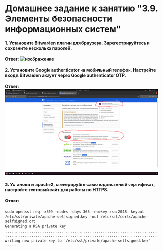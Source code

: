 # Домашнее задание к занятию "3.9. Элементы безопасности информационных систем"
#### 1. Установите Bitwarden плагин для браузера. Зарегестрируйтесь и сохраните несколько паролей.
#### Ответ: ![изображение](https://github.com/Daemon-Angel/devops-netology/blob/main/Home.Work%D0%97.9%20Security/Bitwarden%20Plugin.png)
#### 2. Установите Google authenticator на мобильный телефон. Настройте вход в Bitwarden акаунт через Google authenticator OTP.
#### Ответ: ![изображение](https://github.com/Daemon-Angel/devops-netology/blob/main/Home.Work%D0%97.9%20Security/2-%D1%85%20%D1%8D%D1%82%D0%B0%D0%BF%D0%BD%D1%8B%D0%B9.png)
#### 3. Установите apache2, сгенерируйте самоподписанный сертификат, настройте тестовый сайт для работы по HTTPS.
#### Ответ: 
```user@Daemon:~$ sudo apt install apache2
sudo openssl req -x509 -nodes -days 365 -newkey rsa:2048 -keyout /etc/ssl/private/apache-selfsigned.key -out /etc/ssl/certs/apache-selfsigned.crt
Generating a RSA private key
......................................................................................+++++
..............................................................................................................................................+++++
writing new private key to '/etc/ssl/private/apache-selfsigned.key'
-----
```


